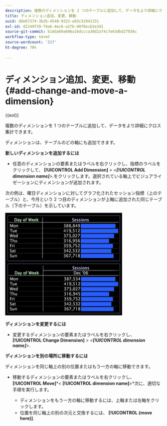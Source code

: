 ```yaml
---
description: 複数のディメンションを 1 つのテーブルに追加して、データをより詳細にクロス集計できます。
title: ディメンション追加、変更、移動
uuid: d8e67374-3b2b-4548-9322-e83c52941331
exl-id: d2249f39-f4ab-4ec6-a2fb-90f8ecb2e3d1
source-git-commit: b1dda69a606a16dccca30d2a74c7e63dbd27936c
workflow-type: tm+mt
source-wordcount: '217'
ht-degree: 70%

---
```


# ディメンション追加、変更、移動{#add-change-and-move-a-dimension}

{{eol}}

複数のディメンションを 1 つのテーブルに追加して、データをより詳細にクロス集計できます。

ディメンションは、テーブルのどの軸にも追加できます。

**新しいディメンションを追加するには**

* 任意のディメンションの要素またはラベルを右クリックし、指標のラベルをクリックして、 **[!UICONTROL Add Dimension]** > *&lt;**[!UICONTROL dimension name]**>.*&#x200B;をクリックします。選択されている軸上でビジュアライゼーションにディメンションが追加されます。

次の例は、曜日ディメンションに対してグラフ化されたセッション指標（上のテーブル）と、今月という 2 つ目のディメンションが上軸に追加された同じテーブル（下のテーブル）を示しています。

![](assets/vis_Table_CrossTab.png)

**ディメンションを変更するには**

* 変更するディメンションの要素またはラベルを右クリックし、 **[!UICONTROL Change Dimension]** > *&lt;**[!UICONTROL dimension name]**>*.

**ディメンションを別の場所に移動するには**

ディメンションを同じ軸上の別の位置またはもう一方の軸に移動できます。

* 移動するディメンションの要素またはラベルを右クリックし、 **[!UICONTROL Move]***&lt; **[!UICONTROL dimension name]**>*次に、適切な手順を実行します。

   * ディメンションをもう一方の軸に移動するには、上軸または左軸をクリックします。
   * 位置を同じ軸上の別の次元と交換するには、 **[!UICONTROL (move here)]**.
